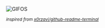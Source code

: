 <div align="justify">
<picture>
    <source media="(prefers-color-scheme: dark)" srcset="https://i.ibb.co/tMc7qktP/output-gif.gif">
    <source media="(prefers-color-scheme: light)" srcset="https://i.ibb.co/tMc7qktP/output-gif.gif">
    <img alt="GIFOS" src="https://i.ibb.co/tMc7qktP/output-gif.gif">
</picture>

<sub><i>inspired from [x0rzavi/github-readme-terminal](https://github.com/x0rzavi/github-readme-terminal)</i></sub>

</div>

<!-- Image deletion URL: https://ibb.co/d06dP1qJ/9737de228f79d05b2f7565cc93cd9b59 -->